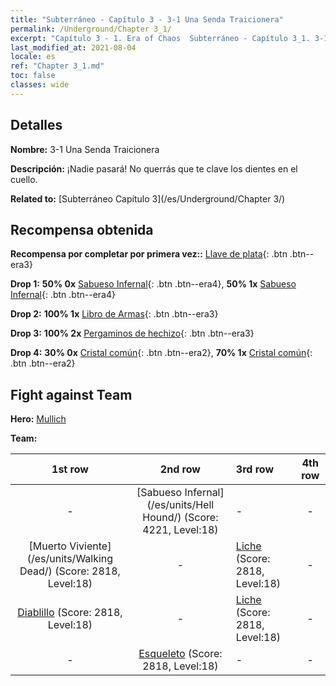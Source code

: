 ```yaml
---
title: "Subterráneo - Capítulo 3 - 3-1 Una Senda Traicionera"
permalink: /Underground/Chapter 3_1/
excerpt: "Capítulo 3 - 1. Era of Chaos  Subterráneo - Capítulo 3_1. 3-1 Una Senda Traicionera"
last_modified_at: 2021-08-04
locale: es
ref: "Chapter 3_1.md"
toc: false
classes: wide
---
```


## Detalles

 **Nombre:** 3-1 Una Senda Traicionera

 **Descripción:** ¡Nadie pasará! No querrás que te clave los dientes en el cuello.

 **Related to:** [Subterráneo Capítulo 3](/es/Underground/Chapter 3/)

## Recompensa obtenida

 **Recompensa por completar por primera vez::** [Llave de plata](/ItemsES/con_693/){: .btn .btn--era3}

 **Drop 1:** **50% 0x** [Sabueso Infernal](/ItemsES/unt_228/){: .btn .btn--era4}, **50% 1x** [Sabueso Infernal](/ItemsES/unt_228/){: .btn .btn--era4}

 **Drop 2:** **100% 1x** [Libro de Armas](/ItemsES/mat_18/){: .btn .btn--era3}

 **Drop 3:** **100% 2x** [Pergaminos de hechizo](/ItemsES/con_694/){: .btn .btn--era3}

 **Drop 4:** **30% 0x** [Cristal común](/ItemsES/mat_11/){: .btn .btn--era2}, **70% 1x** [Cristal común](/ItemsES/mat_11/){: .btn .btn--era2}


## Fight against Team
 **Hero:** [Mullich](/es/heroes/Mullich/)

 **Team:**


  | 1st row | 2nd row | 3rd row | 4th row |
  |:----:|:----:|:----|:----:|
  | - | [Sabueso Infernal](/es/units/Hell Hound/) (Score: 4221, Level:18)  | - | - |
  | [Muerto Viviente](/es/units/Walking Dead/) (Score: 2818, Level:18)  | - | [Liche](/es/units/Lich/) (Score: 2818, Level:18)  | - |
  | [Diablillo](/es/units/Imp/) (Score: 2818, Level:18)  | - | [Liche](/es/units/Lich/) (Score: 2818, Level:18)  | - |
  | - | [Esqueleto](/es/units/Skeleton/) (Score: 2818, Level:18)  | - | - |


